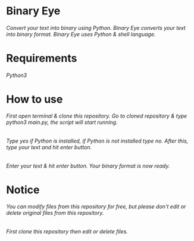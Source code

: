 # Binary Eye
###### Convert your text into binary using Python. Binary Eye converts your text into binary format. Binary Eye uses Python & shell language.

# Requirements
###### Python3

# How to use
###### First open terminal & clone this repository. Go to cloned repository & type python3 main.py, the script will start running.
###### Type yes if Python is installed, if Python is not installed type no. After this, type your text and hit enter button.
###### Enter your text & hit enter button. Your binary format is now ready.

# Notice
###### You can modify files from this repository for free, but please don't edit or delete original files from this repository.
###### First clone this repository then edit or delete files.
